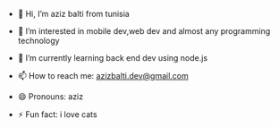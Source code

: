 - 👋 Hi, I’m aziz balti from tunisia
- 👀 I’m interested in mobile dev,web dev and almost any programming technology
- 🌱 I’m currently learning back end dev using node.js
  
- 📫 How to reach me:
  azizbalti.dev@gmail.com
- 😄 Pronouns: aziz
- ⚡ Fun fact: i love cats

<!---
azizbalti82/azizbalti82 is a ✨ special ✨ repository because its `README.md` (this file) appears on your GitHub profile.
You can click the Preview link to take a look at your changes.
--->
